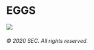 # EGGS
<img src="https://github.com/cipher-1i/EGGS-API/blob/master/resources/media/images/snippets/EGGS%20snippet.PNG"/>
<h6>© 2020 SEC. All rights reserved.</h6>
